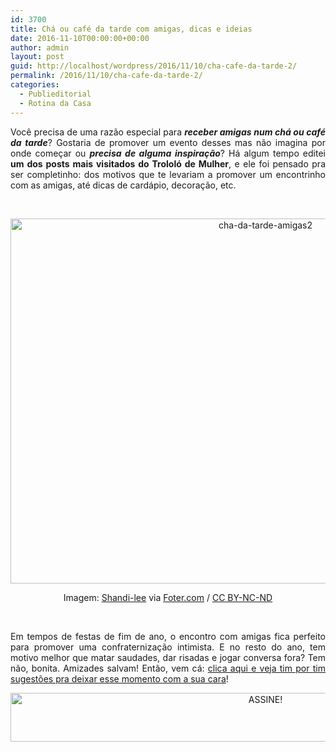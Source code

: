 ```yaml
---
id: 3700
title: Chá ou café da tarde com amigas, dicas e ideias
date: 2016-11-10T00:00:00+00:00
author: admin
layout: post
guid: http://localhost/wordpress/2016/11/10/cha-cafe-da-tarde-2/
permalink: /2016/11/10/cha-cafe-da-tarde-2/
categories:
  - Publieditorial
  - Rotina da Casa
---
```

<p align="justify">
  Você precisa de uma razão especial para <strong><em>receber amigas num chá ou café da tarde</em></strong>? Gostaria de promover um evento desses mas não imagina por onde começar ou <strong><em>precisa de alguma inspiração</em></strong>? Há algum tempo editei <strong>um dos posts mais visitados do Trololó de Mulher</strong>, e ele foi pensado pra ser completinho: dos motivos que te levariam a promover um encontrinho com as amigas, até dicas de cardápio, decoração, etc.
</p>

&nbsp;

<p align="center">
  <img class="alignnone size-full wp-image-13199" src="http://www.trololodemulher.com.br/blog/wp-content/uploads/2016/11/CHA-DA-TARDE-AMIGAS2.jpg" alt="cha-da-tarde-amigas2" width="800" height="584" />
</p>

<p align="center">
  Imagem: <a href="https://www.flickr.com/photos/shandilee/4800438606/" target="_blank">Shandi-lee</a> via <a href="http://foter.com/" target="_blank">Foter.com</a> / <a href="http://creativecommons.org/licenses/by-nc-nd/2.0/" target="_blank">CC BY-NC-ND</a>
</p>

&nbsp;

<p align="justify">
  Em tempos de festas de fim de ano, o encontro com amigas fica perfeito para promover uma confraternização intimista. E no resto do ano, tem motivo melhor que matar saudades, dar risadas e jogar conversa fora? Tem não, bonita. Amizades salvam! Então, vem cá: <a href="http://www.trololodemulher.com.br/2010/07/12/cha-cafe-da-tarde/" target="_blank">clica aqui e veja tim por tim sugestões pra deixar esse momento com a sua cara</a>!
</p>

<p align="center">
  <a href="http://feedburner.google.com/fb/a/mailverify?uri=blogbichafemea&loc=pt_BR" target="_blank"><img class="alignnone size-full wp-image-10439" src="http://www.trololodemulher.com.br/blog/wp-content/uploads/2014/09/ASSINE.png" alt="ASSINE!" width="800" height="78" /></a>
</p>